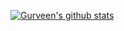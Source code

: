 [![Gurveen's github stats](https://github-readme-stats.vercel.app/api?username=gurveen-codes)](https://github.com/anuraghazra/github-readme-stats)
